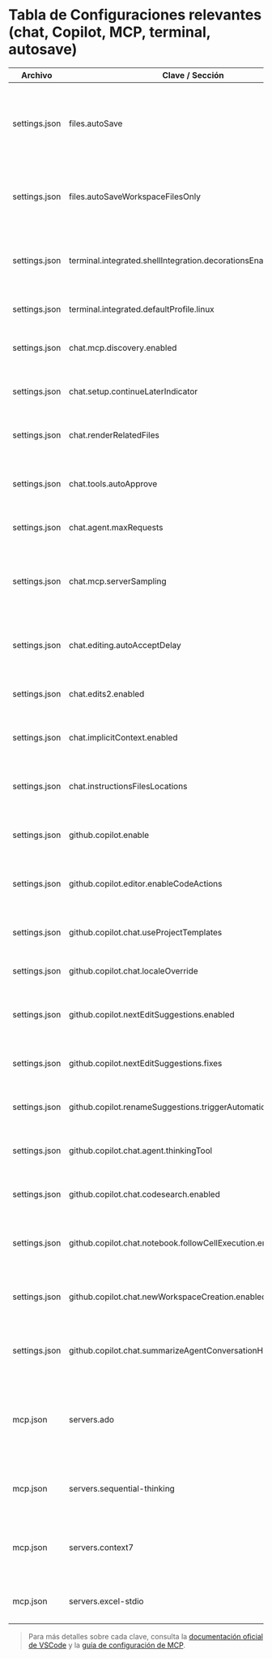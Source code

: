 
# Tabla de Configuraciones relevantes (chat, Copilot, MCP, terminal, autosave)

| Archivo         | Clave / Sección                                      | Valor / Ejemplo                                      | Descripción                                                                                                                                                                                                                 |
|----------------|------------------------------------------------------|------------------------------------------------------|-----------------------------------------------------------------------------------------------------------------------------------------------------------------------------------------------------------------------------|
| settings.json   | files.autoSave                                       | onFocusChange                                        | Controla cuándo se guardan automáticamente los archivos. `onFocusChange` guarda al perder el foco el editor. [Referencia](https://code.visualstudio.com/docs/getstarted/keybindings#_save-auto-save)                         |
| settings.json   | files.autoSaveWorkspaceFilesOnly                     | true                                                 | Solo guarda automáticamente archivos que pertenecen al espacio de trabajo abierto.                                                                                                   |
| settings.json   | terminal.integrated.shellIntegration.decorationsEnabled| never                                               | Desactiva decoraciones de integración de shell en el terminal integrado.                                                                                                             |
| settings.json   | terminal.integrated.defaultProfile.linux             | bash                                                 | Define bash como shell por defecto en Linux.                                                                                                                                        |
| settings.json   | chat.mcp.discovery.enabled                           | true                                                 | Habilita el descubrimiento automático de servidores MCP.                                                                                                                             |
| settings.json   | chat.setup.continueLaterIndicator                    | true                                                 | Muestra indicador para continuar chats más tarde.                                                                                                                                    |
| settings.json   | chat.renderRelatedFiles                              | true                                                 | Muestra archivos relacionados en la interfaz de chat.                                                                                                                                |
| settings.json   | chat.tools.autoApprove                               | true                                                 | Aprueba automáticamente el uso de herramientas en chat.                                                                                                                              |
| settings.json   | chat.agent.maxRequests                               | 1000                                                 | Límite de solicitudes para el agente de chat.                                                                                                                                        |
| settings.json   | chat.mcp.serverSampling                              | {...}                                                | Configura modelos permitidos para distintos servidores MCP (Azure DevOps, context7, etc).                                                                                           |
| settings.json   | chat.editing.autoAcceptDelay                         | 1                                                    | Retraso en segundos para aceptar ediciones automáticas en chat.                                                                               |
| settings.json   | chat.edits2.enabled                                  | true                                                 | Habilita la segunda versión del sistema de edición en chat.                                                                                   |
| settings.json   | chat.implicitContext.enabled                         | {"editor": "always"}                              | Siempre habilita el contexto implícito del editor en chat.                                                                                    |
| settings.json   | chat.instructionsFilesLocations                      | {"/home/javier/.config/Code - Insiders/User/instructions/": true} | Ubicación de archivos de instrucciones personalizadas para chat.                                                                              |
| settings.json   | github.copilot.enable                                | {"plaintext": true, "markdown": true}              | Habilita Copilot en archivos de texto plano y markdown.                                                                                                                             |
| settings.json   | github.copilot.editor.enableCodeActions              | true                                                 | Habilita acciones de código sugeridas por Copilot en el editor.                                                                                                                      |
| settings.json   | github.copilot.chat.useProjectTemplates              | true                                                 | Permite el uso de plantillas de proyecto en Copilot Chat.                                                                                                                            |
| settings.json   | github.copilot.chat.localeOverride                   | es                                                   | Fuerza el idioma español en Copilot Chat.                                                                                                                                           |
| settings.json   | github.copilot.nextEditSuggestions.enabled           | true                                                 | Habilita sugerencias de edición siguientes en Copilot.                                                                                                                               |
| settings.json   | github.copilot.nextEditSuggestions.fixes             | true                                                 | Habilita sugerencias de corrección automática.                                                                                                                                       |
| settings.json   | github.copilot.renameSuggestions.triggerAutomatically | true                                                 | Activa sugerencias de renombrado automáticamente.                                                                                                                                    |
| settings.json   | github.copilot.chat.agent.thinkingTool               | true                                                 | Habilita la herramienta de pensamiento en el agente de chat.                                                                                                                         |
| settings.json   | github.copilot.chat.codesearch.enabled               | true                                                 | Habilita búsqueda de código en Copilot Chat.                                                                                                                                        |
| settings.json   | github.copilot.chat.notebook.followCellExecution.enabled| true                                               | Sigue la ejecución de celdas en notebooks en Copilot Chat.                                                                                    |
| settings.json   | github.copilot.chat.newWorkspaceCreation.enabled      | true                                                 | Permite la creación de nuevos espacios de trabajo desde Copilot Chat.                                                                         |
| settings.json   | github.copilot.chat.summarizeAgentConversationHistory.enabled| true                                         | Habilita el resumen de la conversación del agente en Copilot Chat.                                                                            |
| mcp.json        | servers.ado                                          | {...}                                                | Configuración del servidor MCP para Azure DevOps. Incluye URL, método de autenticación y proyecto por defecto.                                 |
| mcp.json        | servers.sequential-thinking                          | {...}                                                | Configuración del servidor MCP para pensamiento secuencial.                                                                                   |
| mcp.json        | servers.context7                                     | {...}                                                | Configuración del servidor MCP para context7 (búsqueda y contexto extendido).                                                                 |
| mcp.json        | servers.excel-stdio                                  | {...}                                                | Configuración del servidor MCP para integración con Excel.                                                                                    |

> Para más detalles sobre cada clave, consulta la [documentación oficial de VSCode](https://code.visualstudio.com/docs/getstarted/keybindings#_save-auto-save) y la [guía de configuración de MCP](https://github.com/liaokongvfx/mcp-chinese-getting-started-guide).
